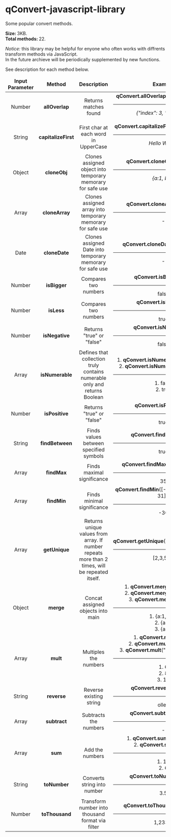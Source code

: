 # qConvert-javascript-library
Some popular convert methods.

<b>Size: </b> 3KB.<br/>
<b>Total methods: </b> 22.

<p><i>Notice: </i>this library may be helpful for enyone who often works with diffrents transform methods via JavaScript. <br/>
In the future archieve will be periodically supplemented by new functions.

<p>See description for each method below.</p>

<table width="100%">
<thead>
<tr align="center">
<td> <b>Input Parameter</b> </td>
<td> <b>Method</b> </td>
<td> <b>Description</b> </td>
<td> <b>Example</b> </td>
</tr>
</thead>
<tbody>

<tr align="center">
<td> Number </td>
<td> <b>allOverlap</b> </td>
<td> Returns matches found </td>
<td> <b>qConvert.allOverlap</b>(4, [3,43,'a',4], 2); <hr/> <p><i> {"index": 3, "value": 4} </i></p> </td>
</tr>

<tr align="center">
<td> String </td>
<td> <b>capitalizeFirst</b> </td>
<td> First char at each word in UpperCase </td>
<td> <b>qConvert.capitalizeFirst</b>("hello world!"); <hr/> <p><i> Hello World! </i></p> </td>
</tr>

<tr align="center">
<td> Object </td>
<td> <b>cloneObj</b> </td>
<td> Clones assigned object into temporary memorary for safe use</td>
<td> <b>qConvert.cloneObj</b>({a:1, b:2}); <hr/> <p><i> {a:1, b:2} </i></p> </td>
</tr>

<tr align="center">
<td> Array </td>
<td> <b>cloneArray</b> </td>
<td> Clones assigned array into temporary memorary for safe use</td>
<td> <b>qConvert.cloneArray</b>([1,2,3]); <hr/> - </td>
</tr>

<tr align="center">
<td> Date </td>
<td> <b>cloneDate</b> </td>
<td> Clones assigned Date into temporary memorary for safe use</td>
<td> <b>qConvert.cloneDate</b>(new Date()); <hr/> - </td>
</tr>

<tr align="center">
<td> Number </td>
<td> <b>isBigger</b> </td>
<td> Compares two numbers </td>
<td> <b>qConvert.isBigger</b>(3,7); <hr/> false </td>
</tr>

<tr align="center">
<td> Number </td>
<td> <b>isLess</b> </td>
<td> Compares two numbers </td>
<td> <b>qConvert.isLess</b>(4,5); <hr/> true </td>
</tr>

<tr align="center">
<td> Number </td>
<td> <b>isNegative</b> </td>
<td> Returns "true" or "false" </td>
<td> <b>qConvert.isNegative</b>(4); <hr/> false </td>
</tr>

<tr align="center">
<td> Array </td>
<td> <b>isNumerable</b> </td>
<td> Defines that collection truly contains numerable only and returns Boolean </td>
<td> 1. <b>qConvert.isNumerable</b>([1,2,3, 'a']); <br/> 2. <b>qConvert.isNumerable</b>([1,2,"3"]); <hr/> 1. false<br/> 2. true </td>
</tr>

<tr align="center">
<td> Number </td>
<td> <b>isPositive</b> </td>
<td> Returns "true" or "false" </td>
<td> <b>qConvert.isPositive</b>(4); <hr/> true </td>
</tr>

<tr align="center">
<td> String </td>
<td> <b>findBetween</b> </td>
<td> Finds values between specified symbols </td>
<td> <b>qConvert.findBetween</b>(4); <hr/> true </td>
</tr>

<tr align="center">
<td> Array </td>
<td> <b>findMax</b> </td>
<td> Finds maximal significance </td>
<td> <b>qConvert.findMax</b>([-1,2,35,6,4]); <hr/> 35 </td>
</tr>

<tr align="center">
<td> Array </td>
<td> <b>findMin</b> </td>
<td> Finds minimal significance </td>
<td> <b>qConvert.findMin</b>([-1,2,35,6,4, 0, -30, 31]); <hr/> -30 </td>
</tr>

<tr align="center">
<td> Array </td>
<td> <b>getUnique</b> </td>
<td> Returns unique values from array. If number repeats more than 2 times, will be repeated itself. </td>
<td> <b>qConvert.getUnique</b>([2,3,2,5,4,3,5,5,4]); <hr/> [2,3,5,4] </td>
</tr>

<tr align="center">
<td> Object </td>
<td> <b>merge</b> </td>
<td> Concat assigned objects into main </td>
<td> 1. <b>qConvert.merge</b>({a:1}, {b:2}); <br/> 2. <b>qConvert.merge</b>({a:1}, {a:3}); <br/> 3. <b>qConvert.merge</b>({a:1}, 5); <hr/> 1. {a:1, b:2} <br/> 2. {a:3} <br/> 3. {a:1}  </td>
</tr>

<tr align="center">
<td> Array </td>
<td> <b>mult</b> </td>
<td> Multiples the numbers </td>
<td> 1. <b>qConvert.mult</b>(1,2,3);<br/> 2. <b>qConvert.mult</b>("1",[4], 2); <br/> 3. <b>qConvert.mult</b>("1",[4], 2, [1.25]); <hr/> 1. 6<br/> 2. 8<br/> 3. 10 </td>
</tr>

<tr align="center">
<td> String </td>
<td> <b>reverse</b> </td>
<td> Reverse existing string </td>
<td> <b>qConvert.reverse</b>("hello"); <hr/> olleh </td>
</tr>

<tr align="center">
<td> Array </td>
<td> <b>subtract</b> </td>
<td> Subtracts the numbers </td>
<td> <b>qConvert.subtract</b>("hello"); <hr/> - </td>
</tr>

<tr align="center">
<td> Array </td>
<td> <b>sum</b> </td>
<td> Add the numbers </td>
<td> 1. <b>qConvert.sum</b>([1,2,3], [4]); <br/> 2. <b>qConvert.sum</b>(1,2,3); <hr/> 1. 10 <br/> 2. 6</td>
</tr>

<tr align="center">
<td> String </td>
<td> <b>toNumber</b> </td>
<td> Converts string into number </td>
<td> <b>qConvert.toNumber</b>("3.5"); <hr/> 3.5 </td>
</tr>

<tr align="center">
<td> Number </td>
<td> <b>toThousand</b> </td>
<td> Transform number into thousand format via filter </td>
<td> <b>qConvert.toThousand</b>(1233.5"); <hr/> 1,233.5 </td>
</tr>

</tbody>
</table>